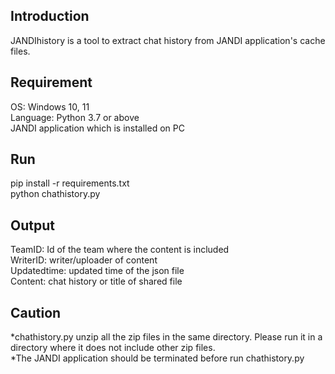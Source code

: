 Introduction
----------------
JANDIhistory is a tool to extract chat history from JANDI application's cache files.   
   
Requirement
---------------
OS: Windows 10, 11   
Language: Python 3.7 or above   
JANDI application which is installed on PC   

Run
---------
pip install -r requirements.txt   
python chathistory.py   
   
   
Output
------
TeamID: Id of the team where the content is included   
WriterID: writer/uploader of content   
Updatedtime: updated time of the json file   
Content: chat history or title of shared file   


Caution
-----
*chathistory.py unzip all the zip files in the same directory. Please run it in a directory where it does not include other zip files.   
*The JANDI application should be terminated before run chathistory.py

